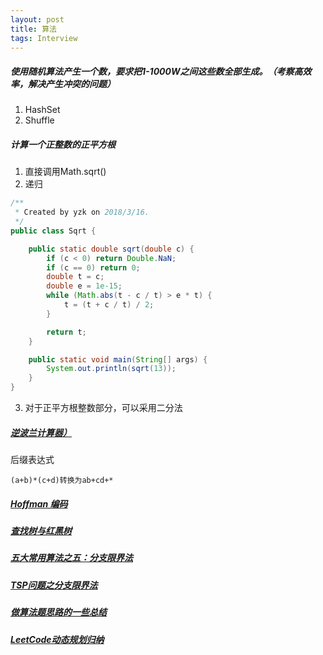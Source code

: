 ```yaml
---
layout: post
title: 算法
tags: Interview
---
```


##### 使用随机算法产生一个数，要求把1-1000W之间这些数全部生成。（考察高效率，解决产生冲突的问题）

1. HashSet
2. Shuffle

##### 计算一个正整数的正平方根

1. 直接调用Math.sqrt()
2. 递归
```java
/**
 * Created by yzk on 2018/3/16.
 */
public class Sqrt {

    public static double sqrt(double c) {
        if (c < 0) return Double.NaN;
        if (c == 0) return 0;
        double t = c;
        double e = 1e-15;
        while (Math.abs(t - c / t) > e * t) {
            t = (t + c / t) / 2;
        }

        return t;
    }

    public static void main(String[] args) {
        System.out.println(sqrt(13));
    }
}
```

3. 对于正平方根整数部分，可以采用二分法

##### [逆波兰计算器）](http://blog.csdn.net/lpveneno/article/details/54287858)

后缀表达式
```
(a+b)*(c+d)转换为ab+cd+*
```

##### [Hoffman 编码](http://blog.csdn.net/sddxqlrjxr/article/details/51114809)

##### [查找树与红黑树](https://www.cnblogs.com/edwinchen/p/4797055.html)

##### [五大常用算法之五：分支限界法](http://www.cnblogs.com/roucheng/p/suanfa5.html)

##### [TSP问题之分支限界法](https://blog.csdn.net/qq_32400847/article/details/51813606)

##### [做算法题思路的一些总结](https://blog.csdn.net/buyulian/article/details/77988006)

##### [LeetCode动态规划归纳](https://blog.csdn.net/king_like_coding/article/details/52904122)